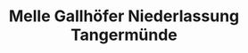 ---
title: "Melle Gallhöfer Niederlassung Tangermünde"
url: /tangermuende/melle-gallhoefer-niederlassung-tangermuende/
shop: Baustoffe
---